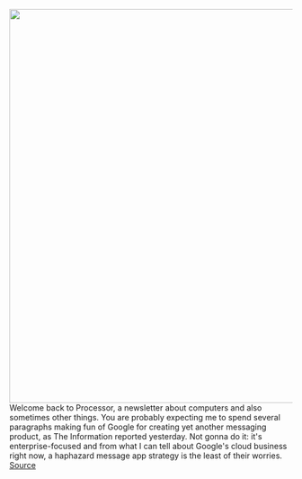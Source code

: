 <img src='https://cdn.vox-cdn.com/thumbor/OqNyL59erz_d-W2rfUbzTHiuAHA=/0x0:2156x1462/1200x800/filters:focal(906x559:1250x903)/cdn.vox-cdn.com/uploads/chorus_image/image/66211515/scroll.0.png' width='700px' /><br/>
Welcome back to Processor, a newsletter about computers and also sometimes other things. You are probably expecting me to spend several paragraphs making fun of Google for creating yet another messaging product, as The Information reported yesterday. Not gonna do it: it's enterprise-focused and from what I can tell about Google's cloud business right now, a haphazard message app strategy is the least of their worries.
<a href='https://www.theverge.com/2020/1/29/21113003/scroll-subscription-service-publisher-web-cookie-hack'> Source <a/>